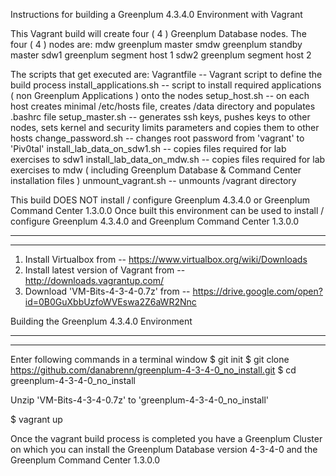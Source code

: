 Instructions for building a Greenplum 4.3.4.0 Environment with Vagrant

This Vagrant build will create four ( 4 ) Greenplum Database nodes.
The four ( 4 ) nodes are:
mdw			greenplum master
smdw		greenplum standby master
sdw1			greenplum segment host 1
sdw2			greenplum segment host 2

The scripts that get executed are:
Vagrantfile -- Vagrant script to define the build process
install_applications.sh -- script to install required applications ( non Greenplum Applications ) onto the nodes
setup_host.sh -- on each host creates minimal /etc/hosts file, creates /data directory and populates .bashrc file
setup_master.sh -- generates ssh keys, pushes keys to other nodes, sets kernel and security limits parameters and copies them to other hosts
change_password.sh -- changes root password from 'vagrant' to 'Piv0tal'
install_lab_data_on_sdw1.sh -- copies files required for lab exercises to sdw1
install_lab_data_on_mdw.sh -- copies files required for lab exercises to mdw ( including Greenplum Database & Command Center installation files )
unmount_vagrant.sh -- unmounts /vagrant directory

This build DOES NOT install / configure Greenplum 4.3.4.0 or Greenplum Command Center 1.3.0.0
Once built this environment can be used to install / configure Greenplum 4.3.4.0 and Greenplum Command Center 1.3.0.0

------------------
------------------

1. Install Virtualbox from -- https://www.virtualbox.org/wiki/Downloads
2. Install latest version of Vagrant from -- http://downloads.vagrantup.com/
3. Download 'VM-Bits-4-3-4-0.7z' from -- https://drive.google.com/open?id=0B0GuXbbUzfoWVEswa2Z6aWR2Nnc

Building the Greenplum 4.3.4.0 Environment

--------------
--------------

Enter following commands in a terminal window
$ git init
$ git clone https://github.com/danabrenn/greenplum-4-3-4-0_no_install.git
$ cd greenplum-4-3-4-0_no_install

Unzip 'VM-Bits-4-3-4-0.7z' to 'greenplum-4-3-4-0_no_install'

$ vagrant up

Once the vagrant build process is completed you have a Greenplum Cluster on which you can install the Greenplum Database version 4-3-4-0 and the Greenplum Command Center 1.3.0.0
